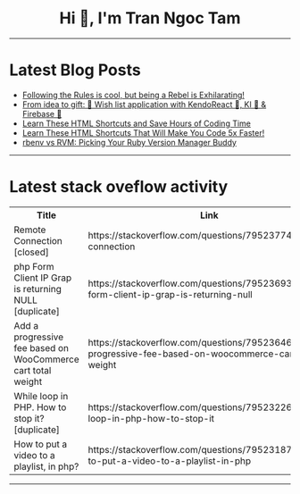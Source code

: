 <h1 align="center">Hi 👋, I'm Tran Ngoc Tam</h1>

---

# Latest Blog Posts 
<!-- BLOG-POST-LIST:START -->
- [Following the Rules is cool, but being a Rebel is Exhilarating!](https://dev.to/samay_mehta_069fbe68d38a3/following-the-rules-is-cool-but-being-a-rebel-is-exhilarating-1mhj)
- [From idea to gift: 🎁 Wish list application with KendoReact 🤺, KI 🤖 &amp; Firebase 💾](https://dev.to/york/from-idea-to-gift-wish-list-application-with-kendoreact-ki-firebase-35ge)
- [Learn These HTML Shortcuts and Save Hours of Coding Time](https://dev.to/learncodewithalex/learn-these-html-shortcuts-and-save-hours-of-coding-time-466h)
- [Learn These HTML Shortcuts That Will Make You Code 5x Faster!](https://dev.to/learncodewithalex/learn-these-html-shortcuts-that-will-make-you-code-5x-faster-3di0)
- [rbenv vs RVM: Picking Your Ruby Version Manager Buddy](https://dev.to/lovestaco/rbenv-vs-rvm-picking-your-ruby-version-manager-buddy-4130)
<!-- BLOG-POST-LIST:END -->

---

# Latest stack oveflow activity
<table>
  <tr><th>Title</th><th>Link</th></tr>
  <!-- STACKOVERFLOW:START --><tr><td>Remote Connection [closed]</td><td>https://stackoverflow.com/questions/79523774/remote-connection</td></tr><tr><td>php Form Client IP Grap is returning NULL [duplicate]</td><td>https://stackoverflow.com/questions/79523693/php-form-client-ip-grap-is-returning-null</td></tr><tr><td>Add a progressive fee based on WooCommerce cart total weight</td><td>https://stackoverflow.com/questions/79523646/add-a-progressive-fee-based-on-woocommerce-cart-total-weight</td></tr><tr><td>While loop in PHP. How to stop it? [duplicate]</td><td>https://stackoverflow.com/questions/79523226/while-loop-in-php-how-to-stop-it</td></tr><tr><td>How to put a video to a playlist, in php?</td><td>https://stackoverflow.com/questions/79523187/how-to-put-a-video-to-a-playlist-in-php</td></tr><!-- STACKOVERFLOW:END -->
</table>

---


